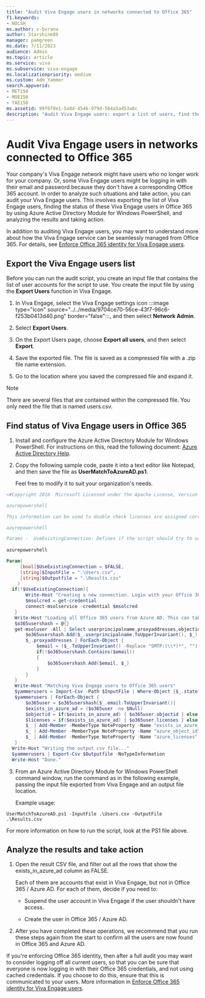 ```yaml
---
title: "Audit Viva Engage users in networks connected to Office 365"
f1.keywords:
- NOCSH
ms.author: v-bvrana
author: Starshine89
manager: pamgreen
ms.date: 7/11/2023
audience: Admin
ms.topic: article
ms.service: viva
ms.subservice: viva-engage
ms.localizationpriority: medium
ms.custom: Adm_Yammer
search.appverid:
- MET150
- MOE150
- YAE150
ms.assetid: 99f6f0e1-5a8d-4546-979d-564a5a453a8c
description: "Audit Viva Engage users: export a list of users, find the status of those users in Office 365, and analyze the results and take action."
---
```


# Audit Viva Engage users in networks connected to Office 365

Your company's Viva Engage network might have users who no longer work for your company. Or, some Viva Engage users might be logging in with their email and password because they don't have a corresponding Office 365 account. In order to analyze such situations and take action, you can audit your Viva Engage users. This involves exporting the list of Viva Engage users, finding the status of these Viva Engage users in Office 365 by using Azure Active Directory Module for Windows PowerShell, and analyzing the results and taking action.
  
In addition to auditing Viva Engage users, you may want to understand more about how the Viva Engage service can be seamlessly managed from Office 365. For details, see [Enforce Office 365 identity for Viva Engage users](../configure-your-yammer-network/enforce-office-365-identity.md).
  
## Export the Viva Engage users list

Before you can run the audit script, you create an input file that contains the list of user accounts for the script to use. You create the input file by using the **Export Users** function in Viva Engage. 
  
1. In Viva Engage, select the Viva Engage settings icon :::image type="icon" source="../../media/9704ce70-56ce-43f7-96c6-f253b0413d40.png" border="false":::, and then select **Network Admin**.
    
2. Select **Export Users**.
  
3. On the Export Users page, choose **Export all users**, and then select **Export**.
 
4. Save the exported file. The file is saved as a compressed file with a .zip file name extension.
    
5. Go to the location where you saved the compressed file and expand it.
    
> [!NOTE]
> There are several files that are contained within the compressed file. You only need the file that is named users.csv. 
  
## Find status of Viva Engage users in Office 365

1. Install and configure the Azure Active Directory Module for Windows PowerShell. For instructions on this, read the following document: [Azure Active Directory Help](/previous-versions/azure/jj151815(v=azure.100)).
    
2. Copy the following sample code, paste it into a text editor like Notepad, and then save the file as **UserMatchToAzureAD.ps1**.
    
    Feel free to modify it to suit your organization's needs.
    
```powershell
<#Copyright 2016  Microsoft Licensed under the Apache License, Version 2.0 (the "License");  you may not use this file except in compliance with the License.  You may obtain a copy of the License at http://www.apache.org/licenses/LICENSE-2.0  Unless required by applicable law or agreed to in writing, software  distributed under the License is distributed on an "AS IS" BASIS,  WITHOUT WARRANTIES OR CONDITIONS OF ANY KIND, either express or implied.  See the License for the specific language governing permissions  and limitations under the License.  Viva Engage auditing tool for Office 365 looks for active Viva Engage accounts  that  are missing from Office 365 / Azure AD.  Takes User.csv file from Viva Engage Data Export as the input file.   Compares all Active Viva Engage accounts in the input file to user   lookup in Azure AD. User is searched by both email and proxyAddresses.   The output csv file is exactly matching the source file, but it includes  three new columns: exists_in_azure_ad, object_id and azure_licenses:  exists_in_azure_ad: Will be TRUE or FALSE, and signals that the user can be, or cannot be found in Office 365 / Azure AD  object_id: For users that can be found, lists the ObjectId in Azure AD  azure_licenses: For users that can be found, lists the plans assigned to the user in Azure AD. 

azurepowershell

This information can be used to double check licenses are assigned correctly for each user.  

azurepowershell

Params -  UseExistingConnection: Defines if the script should try to use an existing Azure AD connection. Will prompt for credentials and will start a new connection if $FALSE. Default is $FALSE  InputFile: Source CSV file of users, coming from the Viva Engage User Export tool  OutputFile: Output location to save the final CSV to  Example -  UserMatchToAzureAD.ps1 -InputFile .\Users.csv -OutputFile .\Results.csv  #> 
  
azurepowershell

Param(
     [bool]$UseExistingConnection = $FALSE,
     [string]$InputFile = ".\Users.csv",
     [string]$Outputfile = ".\Results.csv"
    ) 
  if(!$UseExistingConnection){
       Write-Host "Creating a new connection. Login with your Office 365 Global Admin Credentials..."
       $msolcred = get-credential
       connect-msolservice -credential $msolcred
   }
   Write-Host "Loading all Office 365 users from Azure AD. This can take a while depending on the number of users..."
   $o365usershash = @{}
   get-msoluser -All | Select userprincipalname,proxyaddresses,objectid,@{Name="licenses";Expression={$_.Licenses.AccountplanId}} | ForEach-Object {
       $o365usershash.Add($_.userprincipalname.ToUpperInvariant(), $_)
       $_.proxyaddresses | ForEach-Object {
           $email = ($_.ToUpperInvariant() -Replace "SMTP:(\\*)*", "").Trim()
           if(!$o365usershash.Contains($email))
           {
               $o365usershash.Add($email, $_)
           }
       }
   }
   Write-Host "Matching Viva Engage users to Office 365 users"
   $yammerusers = Import-Csv -Path $InputFile | Where-Object {$_.state -eq "active"}
   $yammerusers | ForEach-Object {
       $o365user = $o365usershash[$_.email.ToUpperInvariant()]
       $exists_in_azure_ad = ($o365user -ne $Null)
       $objectid = if($exists_in_azure_ad) { $o365user.objectid } else { "" }
       $licenses = if($exists_in_azure_ad) { $o365user.licenses } else { "" }
       $_ | Add-Member -MemberType NoteProperty -Name "exists_in_azure_ad" -Value $exists_in_azure_ad
       $_ | Add-Member -MemberType NoteProperty -Name "azure_object_id" -Value $objectid
       $_ | Add-Member -MemberType NoteProperty -Name "azure_licenses" -Value $licenses
   } 
  Write-Host "Writing the output csv file..."
  $yammerusers | Export-Csv $Outputfile -NoTypeInformation 
  Write-Host "Done." 
  ```
   
3. From an Azure Active Directory Module for Windows PowerShell command window, run the command as in the following example, passing the input file exported from Viva Engage and an output file location.
    
    Example usage:
    
  ```
  UserMatchToAzureAD.ps1 -InputFile .\Users.csv -OutputFile .\Results.csv
  ```
                                                                          
   For more information on how to run the script, look at the PS1 file above.
    
## Analyze the results and take action
                                                
1. Open the result CSV file, and filter out all the rows that show the exists_in_azure_ad column as FALSE.
    
    Each of them are accounts that exist in Viva Engage, but not in Office 365 / Azure AD. For each of them, decide if you need to:
    
      - Suspend the user account in Viva Engage if the user shouldn't have access.
    
      - Create the user in Office 365 / Azure AD.
    
2. After you have completed these operations, we recommend that you run these steps again from the start to confirm all the users are now found in Office 365 and Azure AD.
    
If you're enforcing Office 365 identity, then after a full audit you may want to consider logging off all current users, so that you can be sure that everyone is now logging in with their Office 365 credentials, and not using cached credentials. If you choose to do this, ensure that this is communicated to your users. More information in [Enforce Office 365 identity for Viva Engage users](../configure-your-yammer-network/enforce-office-365-identity.md).
